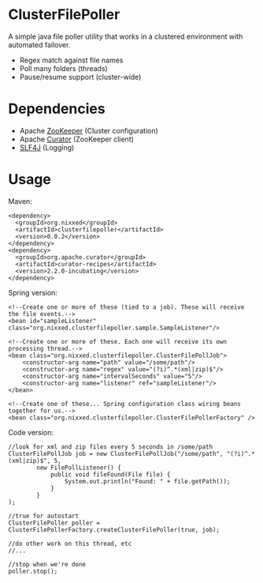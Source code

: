 ClusterFilePoller
================

A simple java file poller utility that works in a clustered environment with automated failover.
* Regex match against file names
* Poll many folders (threads)
* Pause/resume support (cluster-wide)


Dependencies
============
* Apache [ZooKeeper](http://zookeeper.apache.org) (Cluster configuration)
* Apache [Curator](http://curator.incubator.apache.org) (ZooKeeper client)
* [SLF4J](http://www.slf4j.org) (Logging)

Usage
=====
Maven:

    <dependency>
      <groupId>org.nixxed</groupId>
      <artifactId>clusterfilepoller</artifactId>
      <version>0.0.2</version>
    </dependency>
    <dependency>
      <groupId>org.apache.curator</groupId>
      <artifactId>curator-recipes</artifactId>
      <version>2.2.0-incubating</version>
    </dependency>
    
Spring version:

    <!--Create one or more of these (tied to a job). These will receive the file events.-->
    <bean id="sampleListener" class="org.nixxed.clusterfilepoller.sample.SampleListener"/>

    <!--Create one or more of these. Each one will receive its own processing thread.-->
    <bean class="org.nixxed.clusterfilepoller.ClusterFilePollJob">
        <constructor-arg name="path" value="/some/path"/>
        <constructor-arg name="regex" value="(?i)^.*(xml|zip)$"/>
        <constructor-arg name="intervalSeconds" value="5"/>
        <constructor-arg name="listener" ref="sampleListener"/>
    </bean>
    
    <!--Create one of these... Spring configuration class wiring beans together for us.-->
    <bean class="org.nixxed.clusterfilepoller.ClusterFilePollerFactory" />
    
Code version:
    
    //look for xml and zip files every 5 seconds in /some/path
    ClusterFilePollJob job = new ClusterFilePollJob("/some/path", "(?i)^.*(xml|zip)$", 5, 
            new FilePollListener() {
                public void fileFound(File file) {
                    System.out.println("Found: " + file.getPath());
                }
            }
    );
    
    //true for autostart
    ClusterFilePoller poller = ClusterFilePollerFactory.createClusterFilePoller(true, job);
	
	//do other work on this thread, etc
	//...
	
	//stop when we're done
	poller.stop();
	
